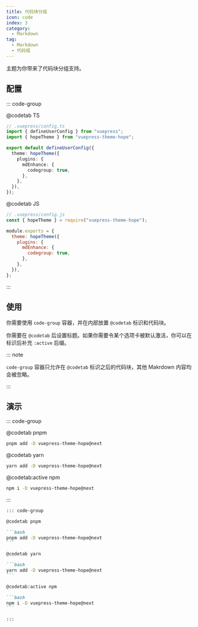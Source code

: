 ```yaml
---
title: 代码块分组
icon: code
index: 3
category:
  - Markdown
tag:
  - Markdown
  - 代码组
---
```


主题为你带来了代码块分组支持。

<!-- more -->

## 配置

::: code-group

@codetab TS

```ts {8-10}
// .vuepress/config.ts
import { defineUserConfig } from "vuepress";
import { hopeTheme } from "vuepress-theme-hope";

export default defineUserConfig({
  theme: hopeTheme({
    plugins: {
      mdEnhance: {
        codegroup: true,
      },
    },
  }),
});
```

@codetab JS

```js {7-9}
// .vuepress/config.js
const { hopeTheme } = require("vuepress-theme-hope");

module.exports = {
  theme: hopeTheme({
    plugins: {
      mdEnhance: {
        codegroup: true,
      },
    },
  }),
};
```

:::

## 使用

你需要使用 `code-group` 容器，并在内部放置 `@codetab` 标识和代码块。

你需要在 `@codetab` 后设置标题。如果你需要令某个选项卡被默认激活，你可以在标识后补充 `:active` 后缀。

::: note

`code-group` 容器只允许在 `@codetab` 标识之后的代码块，其他 Makrdown 内容均会被忽略。

:::

## 演示

::: code-group

@codetab pnpm

```bash
pnpm add -D vuepress-theme-hope@next
```

@codetab yarn

```bash
yarn add -D vuepress-theme-hope@next
```

@codetab:active npm

```bash
npm i -D vuepress-theme-hope@next
```

:::

````md
::: code-group

@codetab pnpm

```bash
pnpm add -D vuepress-theme-hope@next
```

@codetab yarn

```bash
yarn add -D vuepress-theme-hope@next
```

@codetab:active npm

```bash
npm i -D vuepress-theme-hope@next
```

:::
````
